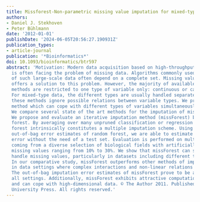 ```yaml
---
title: Missforest-Non-parametric missing value imputation for mixed-type data
authors:
- Daniel J. Stekhoven
- Peter Bühlmann
date: '2012-01-01'
publishDate: '2024-06-05T20:56:27.190931Z'
publication_types:
- article-journal
publication: '*Bioinformatics*'
doi: 10.1093/bioinformatics/btr597
abstract: 'Motivation: Modern data acquisition based on high-throughput technology
  is often facing the problem of missing data. Algorithms commonly used in the analysis
  of such large-scale data often depend on a complete set. Missing value imputation
  offers a solution to this problem. However, the majority of available imputation
  methods are restricted to one type of variable only: continuous or categorical.
  For mixed-type data, the different types are usually handled separately. Therefore,
  these methods ignore possible relations between variable types. We propose a non-parametric
  method which can cope with different types of variables simultaneously.Results:
  We compare several state of the art methods for the imputation of missing values.
  We propose and evaluate an iterative imputation method (missForest) based on a random
  forest. By averaging over many unpruned classification or regression trees, random
  forest intrinsically constitutes a multiple imputation scheme. Using the built-in
  out-of-bag error estimates of random forest, we are able to estimate the imputation
  error without the need of a test set. Evaluation is performed on multiple datasets
  coming from a diverse selection of biological fields with artificially introduced
  missing values ranging from 10% to 30%. We show that missForest can successfully
  handle missing values, particularly in datasets including different types of variables.
  In our comparative study, missForest outperforms other methods of imputation especially
  in data settings where complex interactions and non-linear relations are suspected.
  The out-of-bag imputation error estimates of missForest prove to be adequate in
  all settings. Additionally, missForest exhibits attractive computational efficiency
  and can cope with high-dimensional data. © The Author 2011. Published by Oxford
  University Press. All rights reserved.'
---
```

